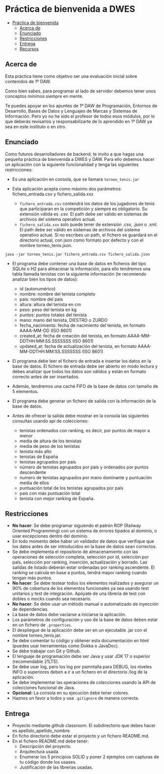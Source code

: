 # Práctica de bienvenida a DWES

[](https://github.com/joseluisgs/practica-bienvenida-dwes-daw-2024-2025?tab=readme-ov-file#pr%C3%A1ctica-de-bienvenida-a-dwes-y-daw-2024-2025)

-   [Práctica de bienvenida ](https://github.com/joseluisgs/practica-bienvenida-dwes-daw-2024-2025?tab=readme-ov-file#pr%C3%A1ctica-de-bienvenida-a-dwes-y-daw-2024-2025)
    -   [Acerca de](https://github.com/joseluisgs/practica-bienvenida-dwes-daw-2024-2025?tab=readme-ov-file#acerca-de)
    -   [Enunciado](https://github.com/joseluisgs/practica-bienvenida-dwes-daw-2024-2025?tab=readme-ov-file#enunciado)
    -   [Restricciones](https://github.com/joseluisgs/practica-bienvenida-dwes-daw-2024-2025?tab=readme-ov-file#restricciones)
    -   [Entrega](https://github.com/joseluisgs/practica-bienvenida-dwes-daw-2024-2025?tab=readme-ov-file#entrega)
    -   [Recursos](https://github.com/joseluisgs/practica-bienvenida-dwes-daw-2024-2025?tab=readme-ov-file#recursos)

## Acerca de

[](https://github.com/joseluisgs/practica-bienvenida-dwes-daw-2024-2025?tab=readme-ov-file#acerca-de)

Esta práctica tiene como objetivo ser una evaluación inicial sobre contenidos de 1º DAW.

Como bien sabes, para programar al lado de servidor debemos tener unos conceptos mínimos siempre en mente.

Te puedes apoyar en los apuntes de 1º DAW de Programación, Entornos de Desarrollo, Bases de Datos y Lenguajes de Marcas y Sistemas de Información. Pero yo no he sido el profesor de todos esos módulos, por lo que deberás revisarlos y responsabilizarte de lo aprendido en 1º DAW ya sea en este instituto o en otro.

## Enunciado

[](https://github.com/joseluisgs/practica-bienvenida-dwes-daw-2024-2025?tab=readme-ov-file#enunciado)

Como futuros desarrolladores de backend, te invito a que hagas una pequeña práctica de bienvenida a DWES y DAW. Para ello debemos hacer un aplicación con la siguiente funcionalidad y tenga las siguientes restricciones:

-   Es una aplicación en consola, que se llamara  `torneo_tenis.jar`

-   Esta aplicación acepta como máximo dos parámetros: fichero_entrada.csv y fichero_salida.xxx

    -   `fichero_entrada.csv`  contendrá los datos de los jugadores de tenis que participaran en la competición y siempre es obligatorio. Su extensión válida es .csv. El path debe ser válido en sistemas de archivos del sistema operativo actual.
    -   `fichero_salida.xxx`  solo puede tener de extensión .csv, .json o .xml. El path debe ser válido en sistemas de archivos del sistema operativo actual. Si no escribes un path, el fichero se guardará en el directorio actual, con json como formato por defecto y con el nombre torneo_tenis.json.

```
java -jar torneo_tenis.jar fichero_entrada.csv fichero_salida.json
```


-   El programa debe contener una base de datos en ficheros del tipo SQLite o H2 para almacenar la información, para ello tendremos una tabla llamada tenistas con la siguiente información (te recomiendo analizar bien los tipos de datos):

    -   id (autonumérico)
    -   nombre: nombre del tenista completo
    -   pais: nombre del país
    -   altura: altura del tenista en cm
    -   peso: peso del tenista en kg
    -   puntos: puntos totales del tenista
    -   mano: mano del tenista, DIESTRO o ZURDO
    -   fecha_nacimiento: fecha de nacimiento del tenista, en formato AAAA-MM-DD (ISO 8601)
    -   created_at: fecha de creación del tenista, en formato AAAA-MM-DDTHH:MM:SS.SSSSSSS (ISO 8601)
    -   updated_at: fecha de actualización del tenista, en formato AAAA-MM-DDTHH:MM:SS.SSSSSSS (ISO 8601)
-   El programa debe leer el fichero de entrada e insertar los datos en la base de datos. El fichero de entrada debe ser abierto en modo lectura y debes analizar que todos los datos son válidos y están en formato correcto antes de ser insertados.

-   Además, tendremos una caché FIFO de la base de datos con tamaño de 5 elementos.

-   El programa debe generar un fichero de salida con la información de la base de datos.

-   Antes de ofrecer la salida debe mostrar en la consola las siguientes consultas usando api de colecciones:

    -   tenistas ordenados con ranking, es decir, por puntos de mayor a menor
    -   media de altura de los tenistas
    -   media de peso de los tenistas
    -   tenista más alto
    -   tenistas de España
    -   tenistas agrupados por país
    -   número de tenistas agrupados por país y ordenados por puntos descendente
    -   numero de tenistas agrupados por mano dominante y puntuación media de ellos
    -   puntuación total de los tenistas agrupados por país
    -   país con más puntuación total
    -   tenista con mejor ranking de España.

## Restricciones

[](https://github.com/joseluisgs/practica-bienvenida-dwes-daw-2024-2025?tab=readme-ov-file#restricciones)

-   **No hacer**: Se debe programar siguiendo el patrón ROP (Railway Oriented Programming) con un sistema de errores tipados al dominio, o usar excepciones dentro del dominio.
-   En todo momento debe haber un validador de datos que verifique que los datos antes de ser introducidos en la base de datos sean correctos.
-   Se debe implementa el repositorio de almacenamiento con las operaciones de selección completa, selección por id, selección por país, selección por ranking, inserción, actualización y borrado. Las salidas de listado deberán estar ordenadas por ranking ascendente. El ranking se calcula en base a puntos, tendrá mayor ranking cuando tengan más puntos.
-  **No hacer**: Se debe testear todos los elementos realizados y asegurar un 90% de cobertura de los elementos funcionales ya sea usando test unitarios y test de integración. Apóyate de una librería de test con dobles o mocks cuando sea necesario.
-  **No hacer**: Se debe usar un método manual o automatizado de inyección de dependencias.
-   La base de datos debe vaciarse a iniciarse la aplicación.
-   Los parámetros de configuración y uso de la base de datos deben estar en un fichero de  `.properties`.
-   El despliegue de la aplicación debe ser en un ejecutable .jar con el nombre torneo_tenis.jar.
-   Se debe comentar tu código y obtener esta documentación en html (puedes usar herramientas como Dokka o JavaDoc).
-   Se debe trabajar con Git y Github.
-   El lenguaje de programación debe ser Java y usar JDK 17 o superior (recomendable 21LTS).
-   Se debe usar log, pero los log por pamntalla para DEBUG, los niveles INFO o superiores deben a ir a un fichero en el directorio /log de la aplicación.
-   Se debe implementar las operaciones de colecciones usando la API de colecciones funcional de Java.
-   **Opcional:** La consola en su ejecución debe tener colores.
-   Haznos un favor a todos y usa  `.gitignore`  de manera correcta.

## Entrega

[](https://github.com/joseluisgs/practica-bienvenida-dwes-daw-2024-2025?tab=readme-ov-file#entrega)

-   Proyecto mediante  github classroom. El subdirectorio que debes hacer es apellido_apellido_nombre.
-   En ficho directorio debe estar el proyecto y un fichero README.md.
-   En el fichero README.md debe tener:
    -   Descripción del proyecto.
    -   Arquitectura usada.
    -   Enumerar los 5 principios SOLID y poner 2 ejemplos con capturas de tu código donde los usases.
    -   Justificación de las librerías usadas.


